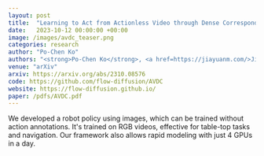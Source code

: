 ```yaml
---
layout: post
title:  "Learning to Act from Actionless Video through Dense Correspondences"
date:   2023-10-12 00:00:00 +00:00
image: /images/avdc_teaser.png
categories: research
author: "Po-Chen Ko"
authors: "<strong>Po-Chen Ko</strong>, <a href=https://jiayuanm.com/>Jiayuan Mao</a>, <a href=https://yilundu.github.io/>Yilun Du</a>, <a href=https://shaohua0116.github.io/>Shao-Hua Sun</a>, <a href=https://cocosci.mit.edu/josh>Joshua B. Tenenbaum</a>"
venue: "arXiv"
arxiv: https://arxiv.org/abs/2310.08576
code: https://github.com/flow-diffusion/AVDC
website: https://flow-diffusion.github.io/
paper: /pdfs/AVDC.pdf
---
```

We developed a robot policy using images, which can be trained without action annotations. It's trained on RGB videos, effective for table-top tasks and navigation. Our framework also allows rapid modeling with just 4 GPUs in a day.